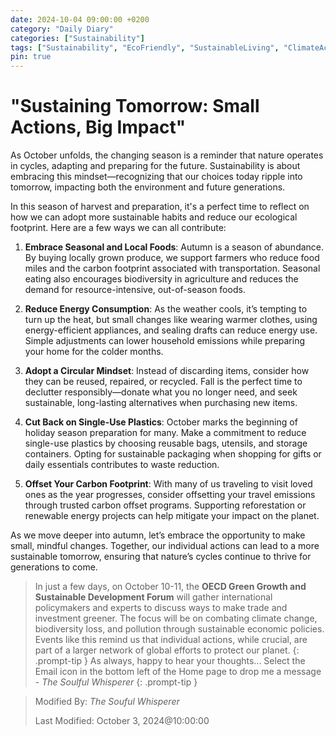 ```yaml
---
date: 2024-10-04 09:00:00 +0200
category: "Daily Diary"
categories: ["Sustainability"]
tags: ["Sustainability", "EcoFriendly", "SustainableLiving", "ClimateAction", "GreenEconomy"]
pin: true
---
```


# "Sustaining Tomorrow: Small Actions, Big Impact" #

As October unfolds, the changing season is a reminder that nature operates in cycles, adapting and preparing for the future. Sustainability is about embracing this mindset—recognizing that our choices today ripple into tomorrow, impacting both the environment and future generations.

In this season of harvest and preparation, it's a perfect time to reflect on how we can adopt more sustainable habits and reduce our ecological footprint. Here are a few ways we can all contribute:

1. **Embrace Seasonal and Local Foods**: Autumn is a season of abundance. By buying locally grown produce, we support farmers who reduce food miles and the carbon footprint associated with transportation. Seasonal eating also encourages biodiversity in agriculture and reduces the demand for resource-intensive, out-of-season foods.

2. **Reduce Energy Consumption**: As the weather cools, it’s tempting to turn up the heat, but small changes like wearing warmer clothes, using energy-efficient appliances, and sealing drafts can reduce energy use. Simple adjustments can lower household emissions while preparing your home for the colder months.

3. **Adopt a Circular Mindset**: Instead of discarding items, consider how they can be reused, repaired, or recycled. Fall is the perfect time to declutter responsibly—donate what you no longer need, and seek sustainable, long-lasting alternatives when purchasing new items.

4. **Cut Back on Single-Use Plastics**: October marks the beginning of holiday season preparation for many. Make a commitment to reduce single-use plastics by choosing reusable bags, utensils, and storage containers. Opting for sustainable packaging when shopping for gifts or daily essentials contributes to waste reduction.

5. **Offset Your Carbon Footprint**: With many of us traveling to visit loved ones as the year progresses, consider offsetting your travel emissions through trusted carbon offset programs. Supporting reforestation or renewable energy projects can help mitigate your impact on the planet.

As we move deeper into autumn, let’s embrace the opportunity to make small, mindful changes. Together, our individual actions can lead to a more sustainable tomorrow, ensuring that nature’s cycles continue to thrive for generations to come.

>In just a few days, on October 10-11, the **OECD Green Growth and Sustainable Development Forum** will gather international policymakers and experts to discuss ways to make trade and investment greener. The focus will be on combating climate change, biodiversity loss, and pollution through sustainable economic policies. Events like this remind us that individual actions, while crucial, are part of a larger network of global efforts to protect our planet.
{: .prompt-tip }
> As always, happy to hear your thoughts... Select the Email icon in the bottom left of the Home page to drop me a message - _The Soulful Whisperer_
{: .prompt-tip }

>
> Modified By: _The Souful Whisperer_ 
> 
> Last Modified: October 3, 2024@10:00:00
